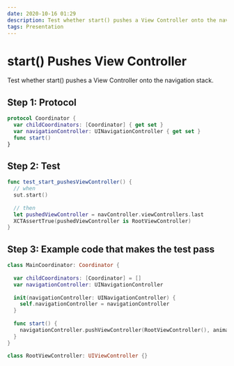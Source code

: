 ```yaml
---
date: 2020-10-16 01:29
description: Test whether start() pushes a View Controller onto the navigation stack.
tags: Presentation
---
```


# start() Pushes View Controller

Test whether start() pushes a View Controller onto the navigation stack.

## Step 1: Protocol

```swift
protocol Coordinator {
  var childCoordinators: [Coordinator] { get set }
  var navigationController: UINavigationController { get set }
  func start()
}
```

## Step 2: Test

```swift
func test_start_pushesViewController() {
  // when
  sut.start()
  
  // then
  let pushedViewController = navController.viewControllers.last
  XCTAssertTrue(pushedViewController is RootViewController)
}
```

## Step 3: Example code that makes the test pass

```swift
class MainCoordinator: Coordinator {
  
  var childCoordinators: [Coordinator] = []
  var navigationController: UINavigationController
  
  init(navigationController: UINavigationController) {
    self.navigationController = navigationController
  }
  
  func start() {
    navigationController.pushViewController(RootViewController(), animated: false)
  }
}

class RootViewController: UIViewController {}
```

